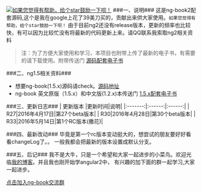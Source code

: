 [![如果您觉得有帮助，给个star鼓励一下呗！](http://static.xiaomo.info/images/star.jpg)](https://github.com/qq83387856/angular2)
###一、说明###
   这是ng-book2配套源码,这个是我在google上花了39美刀买的，贡献出来供大家使用。`如果您觉得有帮助，给个star鼓励一下呗！`
   由于目前ng2还没有release版本，更新的频率也比较快，有可以因为比较忙没有将最新的代码更新上来。请QQ联系我索取ng2相关资料

>注：为了方便大家使用和学习，本项目也附带上传了最新的电子书，有需要的请下载使用。附带传送门 [源码配套电子书](https://github.com/qq83387856/angular2/tree/r33/%E7%94%B5%E5%AD%90%E4%B9%A6)


###二、ng1.5相关资料###
* 想要ng-book(1.5.x)源码请check。[源码地址](https://github.com/qq83387856/ng-book-code/tree/master)
* ng-book 英文原版（1.5.x）和中文版(1.2.x)本传送门 [1.5.x配套电子书](https://github.com/qq83387856/ng-book-code/tree/master/pdf)

###三、更新日志###
| 更新版本 |更新时间|说明|
|:-------:|:------:|:------:|
| R27|2016年4月17日|第27个beta版本|
| R30|2016年4月28日|第30个beta版本|
| R33|2016年5月14日|第1个RC版本(撒花)|

###四、最新改动###
毕竟是第一个rc版本变动挺大的，想尝试的朋友要好好看看changeLog了。。
一般我都会把最新的版本设置成默认分支。

###五、后记###
我不是大牛，只是一个希望和大家一起进步的小菜鸟。欢迎光临[我的博客](http://blog.xiaomo.info)。并且我也刚开始学angular2中，
有兴趣的加下面的群一起学习,大家一起进步。

[点击加入ng-book交流群](http://jq.qq.com/?_wv=1027&k=29LUKS8)  

